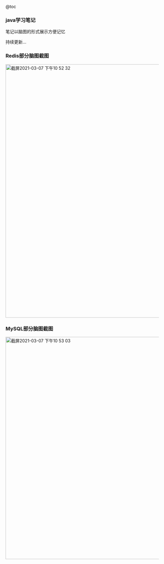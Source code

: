 @toc
### java学习笔记
笔记以脑图的形式展示方便记忆

持续更新...
### Redis部分脑图截图
<img width="831" alt="截屏2021-03-07 下午10 52 32" src="https://user-images.githubusercontent.com/34714605/110244029-ceb9bb80-7f97-11eb-9983-dfdd8113df58.png">

### MySQL部分脑图截图
<img width="729" alt="截屏2021-03-07 下午10 53 03" src="https://user-images.githubusercontent.com/34714605/110244049-e133f500-7f97-11eb-859c-8951a9b06bcb.png">
